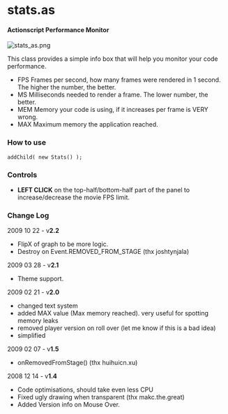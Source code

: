 stats.as
========

#### Actionscript Performance Monitor ####

![stats_as.png](http://images.illuzor.com/uploads/stats_as_1338581199.png)

This class provides a simple info box that will help you monitor your code performance.

* FPS Frames per second, how many frames were rendered in 1 second. The higher the number, the better.
* MS Milliseconds needed to render a frame. The lower number, the better.
* MEM Memory your code is using, if it increases per frame is VERY wrong.
* MAX Maximum memory the application reached.

### How to use ###

	addChild( new Stats() );

### Controls ###

* **LEFT CLICK** on the top-half/bottom-half part of the panel to increase/decrease the movie FPS limit.

### Change Log ###

2009 10 22 - v**2.2**

* FlipX of graph to be more logic.
* Destroy on Event.REMOVED_FROM_STAGE (thx joshtynjala)


2009 03 28 - v**2.1**

* Theme support.


2009 02 21 - v**2.0**

* changed text system
* added MAX value (Max memory reached). very useful for spotting memory leaks
* removed player version on roll over (let me know if this is a bad idea)
* simplified


2009 02 07 - v**1.5**

* onRemovedFromStage() (thx huihuicn.xu)


2008 12 14 - v**1.4**

* Code optimisations, should take even less CPU
* Fixed ugly drawing when transparent (thx makc.the.great)
* Added Version info on Mouse Over.
